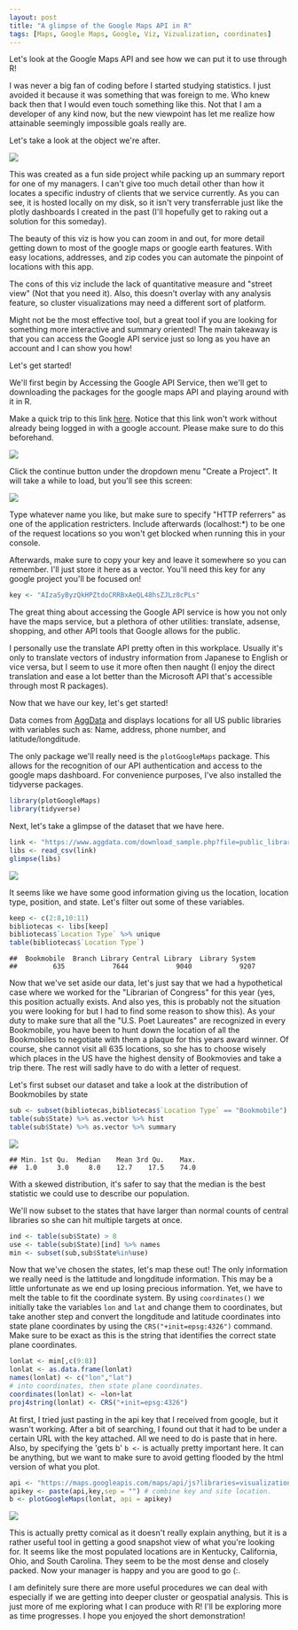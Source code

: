 ```yaml
---
layout: post
title: "A glimpse of the Google Maps API in R"
tags: [Maps, Google Maps, Google, Viz, Vizualization, coordinates]
---
```


Let's look at the Google Maps API and see how we can put it to use through R!

I was never a big fan of coding before I started studying statistics. I just avoided it because it was something that was foreign to me. Who knew back then that I would even touch something like this. Not that I am a developer of any kind now, but the new viewpoint has let me realize how attainable seemingly impossible goals really are.

Let's take a look at the object we're after.

![](https://tykiww.github.io/assets/googmap/1.png)

This was created as a fun side project while packing up an summary report for one of my managers. I can't give too much detail other than how it locates a specific industry of clients that we service currently. As you can see, it is hosted locally on my disk, so it isn't very transferrable just like the plotly dashboards I created in the past (I'll hopefully get to raking out a solution for this someday).

The beauty of this viz is how you can zoom in and out, for more detail getting down to most of the google maps or google earth features. With easy locations, addresses, and zip codes you can automate the pinpoint of locations with this app. 

The cons of this viz include the lack of quantitative measure and "street view" (Not that you need it). Also, this doesn't overlay with any analysis feature, so cluster visualizations may need a different sort of platform.

Might not be the most effective tool, but a great tool if you are looking for something more interactive and summary oriented! The main takeaway is that you can access the Google API service just so long as you have an account and I can show you how! 


Let's get started!

We'll first begin by Accessing the Google API Service, then we'll get to downloading the packages for the google maps API and playing around with it in R.

Make a quick trip to this link [here](https://console.developers.google.com/flows/enableapi?apiid=maps_backend,static_maps_backend,geocoding_backend,directions_backend,distance_matrix_backend,elevation_backend,roads,street_view_image_backend,maps_embed_backend,places_backend,geolocation,timezone_backend,maps_android_backend,maps_ios_backend,placesandroid,placesios&keyType=CLIENT_SIDE&reusekey=true). Notice that this link won't work without already being logged in with a google account. Please make sure to do this beforehand. 

![](https://tykiww.github.io/assets/googmap/2.png)

Click the continue button under the dropdown menu "Create a Project". It will take a while to load, but you'll see this screen:

![](https://tykiww.github.io/assets/googmap/3.png)

Type whatever name you like, but make sure to specify "HTTP referrers" as one of the application restricters. Include afterwards (localhost:*) to be one of the request locations so you won't get blocked when running this in your console. 

Afterwards, make sure to copy your key and leave it somewhere so you can remember. I'll just store it here as a vector. You'll need this key for any google project you'll be focused on!

```r
key <- "AIzaSyByzQkHPZtdoCRRBxAeQL48hsZJLz8cPLs"
```

The great thing about accessing the Google API service is how you not only have the maps service, but a plethora of other utilities: translate, adsense, shopping, and other API tools that Google allows for the public.

I personally use the translate API pretty often in this workplace. Usually it's only to translate vectors of industry information from Japanese to English or vice versa, but I seem to use it more often then naught (I enjoy the direct translation and ease a lot better than the Microsoft API that's accessible through most R packages).

Now that we have our key, let's get started!

Data comes from [AggData](https://www.aggdata.com/public_libraries) and displays locations for all US public libraries with variables such as: Name, address, phone number, and latitude/longditude.

The only package we'll really need is the `plotGoogleMaps` package. This allows for the recognition of our API authentication and access to the google maps dashboard. For convenience purposes, I've also installed the tidyverse packages. 

```r
library(plotGoogleMaps)
library(tidyverse)
```

Next, let's take a glimpse of the dataset that we have here.

```r
link <- "https://www.aggdata.com/download_sample.php?file=public_libraries.csv"
libs <- read_csv(link)
glimpse(libs)

```

![](https://tykiww.github.io/assets/googmap/4.png)

It seems like we have some good information giving us the location, location type, position, and state. Let's filter out some of these variables.

```r
keep <- c(2:8,10:11)
bibliotecas <- libs[keep]
bibliotecas$`Location Type` %>% unique
table(bibliotecas$`Location Type`)

```

    ##  Bookmobile  Branch Library Central Library  Library System 
    ##         635            7644            9040            9207


Now that we've set aside our data, let's just say that we had a hypothetical case where we worked for the "Librarian of Congress" for this year (yes, this position actually exists. And also yes, this is probably not the situation you were looking for but I had to find some reason to show this). As your duty to make sure that all the "U.S. Poet Laureates" are recognized in every Bookmobile, you have been to hunt down the location of all the Bookmobiles to negotiate with them a plaque for this years award winner. Of course, she cannot visit all 635 locations, so she has to choose wisely which places in the US have the highest density of Bookmovies and take a trip there. The rest will sadly have to do with a letter of request. 

Let's first subset our dataset and take a look at the distribution of Bookmobiles by state

```r
sub <- subset(bibliotecas,bibliotecas$`Location Type` == "Bookmobile")
table(sub$State) %>% as.vector %>% hist
table(sub$State) %>% as.vector %>% summary
```

![](https://tykiww.github.io/assets/googmap/5.png)

    ## Min. 1st Qu.  Median    Mean 3rd Qu.    Max. 
    ##  1.0     3.0     8.0    12.7    17.5    74.0 


With a skewed distribution, it's safer to say that the median is the best statistic we could use to describe our population. 

We'll now subset to the states that have larger than normal counts of central libraries so she can hit multiple targets at once.

```r
ind <- table(sub$State) > 8
use <- table(sub$State)[ind] %>% names
min <- subset(sub,sub$State%in%use)
```

Now that we've chosen the states, let's map these out! The only information we really need is the lattitude and longditude information. This may be a little unfortunate as we end up losing precious information. Yet, we have to melt the table to fit the coordinate system. By using `coordinates()` we initially take the variables `lon` and  `lat` and change them to coordinates, but take another step and convert the longditude and latitude coordinates into state plane coordinates by using the `CRS("+init=epsg:4326")` command. Make sure to be exact as this is the string that identifies the correct state plane coordinates.

```r
lonlat <- min[,c(9:8)]
lonlat <- as.data.frame(lonlat)
names(lonlat) <- c("lon","lat")
# into coordinates, then state plane coordinates.
coordinates(lonlat) <- ~lon+lat
proj4string(lonlat) <- CRS("+init=epsg:4326")
```

At first, I tried just pasting in the api key that I received from google, but it wasn't working. After a bit of searching, I found out that it had to be under a certain URL with the key attached. All we need to do is paste that in here. Also, by specifying the 'gets b' `b <-` is actually pretty important here. It can be anything, but we want to make sure to avoid getting flooded by the html version of what you plot.

```r
api <- "https://maps.googleapis.com/maps/api/js?libraries=visualization&key="
apikey <- paste(api,key,sep = "") # combine key and site location.
b <- plotGoogleMaps(lonlat, api = apikey)
```

![](https://tykiww.github.io/assets/googmap/6.png)

This is actually pretty comical as it doesn't really explain anything, but it is a rather useful tool in getting a good snapshot view of what you're looking for. It seems like the most populated locations are in Kentucky, California, Ohio, and South Carolina. They seem to be the most dense and closely packed. Now your manager is happy and you are good to go (:.

I am definitely sure there are more useful procedures we can deal with especially if we are getting into deeper cluster or geospatial analysis. This is just more of me exploring what I can produce with R! I'll be exploring more as time progresses. I hope you enjoyed the short demonstration!









